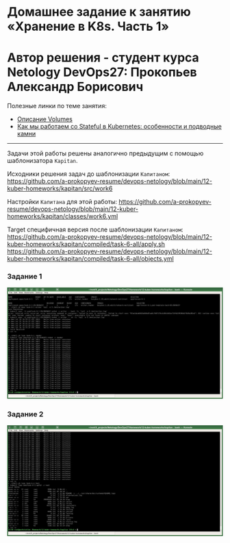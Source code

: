 # Домашнее задание к занятию «Хранение в K8s. Часть 1»
# Автор решения - студент курса Netology DevOps27: Прокопьев Александр Борисович

Полезные линки по теме занятия:
* [Описание Volumes](https://kubernetes.io/docs/concepts/storage/volumes/)
* [Как мы работаем со Stateful в Kubernetes: особенности и подводные камни](https://habr.com/ru/companies/flant/articles/809377/)

------

Задачи этой работы решены аналогично предыдущим с помощью шаблонизатора `Kapitan`.

Исходники решения задач до шаблонизации `Капитаном`: https://github.com/a-prokopyev-resume/devops-netology/blob/main/12-kuber-homeworks/kapitan/src/work6  

Настройки `Капитана` для этой работы: https://github.com/a-prokopyev-resume/devops-netology/blob/main/12-kuber-homeworks/kapitan/classes/work6.yml

Target специфичная версия после шаблонизации `Капитаном`:  
https://github.com/a-prokopyev-resume/devops-netology/blob/main/12-kuber-homeworks/kapitan/compiled/task-6-all/apply.sh  
https://github.com/a-prokopyev-resume/devops-netology/blob/main/12-kuber-homeworks/kapitan/compiled/task-6-all/objects.yml  

### Задание 1 

![](images/task-6-1.jpg)

### Задание 2

![](images/task-6-2.jpg)